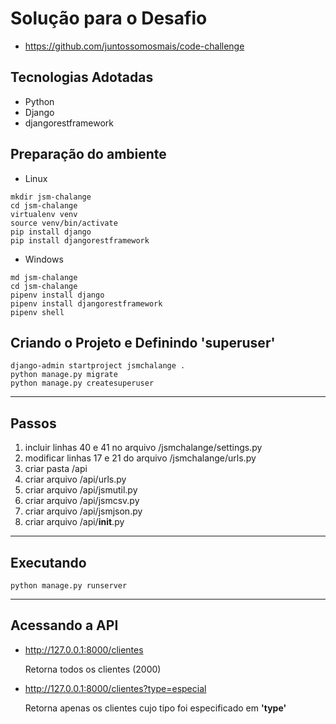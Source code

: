 Solução para o Desafio
======================
- https://github.com/juntossomosmais/code-challenge

Tecnologias Adotadas
--------------------
* Python
* Django
* djangorestframework

Preparação do ambiente
----------------------

- Linux
```
mkdir jsm-chalange
cd jsm-chalange
virtualenv venv
source venv/bin/activate
pip install django
pip install djangorestframework
```
- Windows
```
md jsm-chalange
cd jsm-chalange
pipenv install django
pipenv install djangorestframework
pipenv shell
```
Criando o Projeto e Definindo 'superuser'
------------------------------------------------------------
```
django-admin startproject jsmchalange .
python manage.py migrate
python manage.py createsuperuser
```
------------------------------------------------------------
Passos
------------------------------------------------------------

1) incluir linhas 40 e 41 no arquivo /jsmchalange/settings.py
2) modificar linhas 17 e 21 do arquivo /jsmchalange/urls.py
3) criar pasta /api
4) criar arquivo /api/urls.py
5) criar arquivo /api/jsmutil.py
6) criar arquivo /api/jsmcsv.py
7) criar arquivo /api/jsmjson.py
8) criar arquivo /api/__init__.py

------------------------------------------------------------
Executando
------------------------------------------------------------

```
python manage.py runserver
```
------------------------------------------------------------
Acessando a API
------------------------------------------------------------
* http://127.0.0.1:8000/clientes

    Retorna todos os clientes (2000)

* http://127.0.0.1:8000/clientes?type=especial

    Retorna apenas os clientes cujo tipo foi especificado em **'type'**